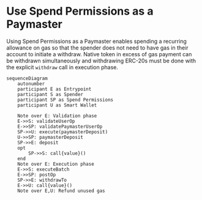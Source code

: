 # Use Spend Permissions as a Paymaster

Using Spend Permissions as a Paymaster enables spending a recurring allowance on gas so that the spender does not need to have gas in their account to initiate a withdraw. Native token in excess of gas payment can be withdrawn simultaneously and withdrawing ERC-20s must be done with the explicit `withdraw` call in execution phase.

```mermaid
sequenceDiagram
    autonumber
    participant E as Entrypoint
    participant S as Spender
    participant SP as Spend Permissions
    participant U as Smart Wallet

    Note over E: Validation phase
    E->>S: validateUserOp
    E->>SP: validatePaymasterUserOp
    SP->>U: execute(paymasterDeposit)
    U->>SP: paymasterDeposit
    SP->>E: deposit
    opt
        SP->>S: call{value}()
    end
    Note over E: Execution phase
    E->>S: executeBatch
    E->>SP: postOp
    SP->>E: withdrawTo
    E->>U: call{value}()
    Note over E,U: Refund unused gas
```
